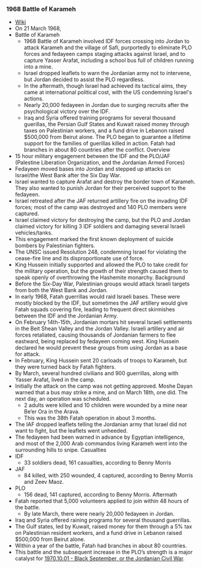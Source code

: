 ### 1968 Battle of Karameh
- [Wiki](https://en.wikipedia.org/wiki/Battle_of_Karameh)
- On 21 March 1968,
- Battle of Karameh
    - 1968 Battle of Karameh involved IDF forces crossing into Jordan to attack Karameh and the village of Safi, purportedly to eliminate PLO forces and fedayeen camps staging attacks against Israel, and to capture Yasser Arafat, including a school bus full of children running into a mine.
    - Israel dropped leaflets to warn the Jordanian army not to intervene, but Jordan decided to assist the PLO regardless.
    - In the aftermath, though Israel had achieved its tactical aims, they came at international political cost, with the US condemning Israel's actions.
    - Nearly 20,000 fedayeen in Jordan due to surging recruits after the psychological victory over the IDF.
    - Iraq and Syria offered training programs for several thousand guerillas, the Persian Gulf States and Kuwait raised money through taxes on Palestinian workers, and a fund drive in Lebanon raised $500,000 from Beirut alone. The PLO began to guarantee a lifetime support for the families of guerillas killed in action. Fatah had branches in about 80 countries after the conflict.
Overview
- 15 hour military engagement between the IDF and the PLO/JAF (Palestine Liberation Organization, and the Jordanian Armed Forces)
- Fedayeen moved bases into Jordan and stepped up attacks on Israel/the West Bank after the Six Day War.
- Israel wanted to capture Arafat and destroy the border town of Karameh. They also wanted to punish Jordan for their perceived support to the fedayeen.
- Israel retreated after the JAF returned artillery fire on the invading IDF forces; most of the camp was destroyed and 140 PLO members were captured.
- Israel claimed victory for destroying the camp, but the PLO and Jordan claimed victory for killing 3 IDF soldiers and damaging several Israeli vehicles/tanks.
- This engagement marked the first known deployment of suicide bombers by Palestinian fighters.
- The UNSC issued Resolution 248, condemning Israel for violating the cease-fire line and its disproportionate use of force.
- King Hussein initially supported and allowed the PLO to take credit for the military operation, but the growth of their strength caused them to speak openly of overthrowing the Hashemite monarchy.
Background
- Before the Six-Day War, Palestinian groups would attack Israeli targets from both the West Bank and Jordan.
- In early 1968, Fatah guerrillas would raid Israeli bases. These were mostly blocked by the IDF, but sometimes the JAF artillery would give Fatah squads covering fire, leading to frequent direct skirmishes between the IDF and the Jordanian Army.
- On February 14th-15th, Jordanian mortars hit several Israeli settlements in the Beit Shean Valley and the Jordan Valley. Israeli artillery and air forces retaliated, causing thousands of Jordanian farmers to flee eastward, being replaced by fedayeen coming west. King Hussein declared he would prevent these groups from using Jordan as a base for attack.
- In February, King Hussein sent 20 carloads of troops to Karameh, but they were turned back by Fatah fighters.
- By March, several hundred civilians and 900 guerrillas, along with Yasser Arafat, lived in the camp.
- Initially the attack on the camp was not getting approved. Moshe Dayan warned that a bus may strike a mine, and on March 18th, one did. The next day, an operation was scheduled.
    - 2 adults were killed and 10 children were wounded by a mine near Be’er Ora in the Arava.
    - This was the 38th Fatah operation in about 3 months.
- The IAF dropped leaflets telling the Jordanian army that Israel did not want to fight, but the leaflets went unheeded.
- The fedayeen had been warned in advance by Egyptian intelligence, and most of the 2,000 Arab commandos living Karameh went into the surrounding hills to snipe.
Casualties
- IDF
    - 33 soldiers dead, 161 casualties, according to Benny Morris
- JAF
    - 84 killed, with 250 wounded, 4 captured, according to Benny Morris and Zeev Maoz.
- PLO
    - 156 dead, 141 captured, according to Benny Morris.
Aftermath
- Fatah reported that 5,000 volunteers applied to join within 48 hours of the battle.
    - By late March, there were nearly 20,000 fedayeen in Jordan.
- Iraq and Syria offered raining programs for several thousand guerrillas.
- The Gulf states, led by Kuwait, raised money for them through a 5% tax on Palestinian resident workers, and a fund drive in Lebanon raised $500,000 from Beirut alone.
- Within a year of the battle, Fatah had branches in about 80 countries.
- This battle and the subsequent increase in the PLO’s strength is a major catalyst for [1970.10.01 - Black September, or the Jordanian Civil War](https://publish.obsidian.md/destiny/Research/History+of+The+Arab-Israeli+Conflict/Events/1970.10.01+-+Black+September%2C+or+the+Jordanian+Civil+War).
